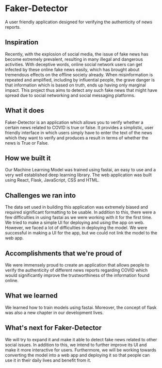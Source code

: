 # Faker-Detector

A user friendly application designed for verifying the authenticity of news reports.  

## Inspiration
Recently, with the explosion of social media, the issue of fake news has become extremely prevalent, resulting in many illegal and dangerous activities. With deceptive words, online social network users can get infected by these online fake news easily, which has brought about tremendous effects on the offline society already. When misinformation is repeated and amplified, including by influential people, the grave danger is that information which is based on truth, ends up having only marginal impact. This project thus aims to detect any such fake news that might have spread due to social networking and social messaging platforms.

## What it does
Faker-Detector is an application which allows you to verify whether a certain news related to COVID is true or false. It provides a simplistic, user friendly interface in which users simply have to enter the text of the news which they want to verify and produces a result in terms of whether the news is True or False.

## How we built it
Our Machine Learning Model was trained using fastai, an easy to use and a very well established deep learning library. The web application was built using React, Flask, JavaScript, CSS and HTML.

## Challenges we ran into
The data set used in building this application was extremely biased and required significant formatting to be usable. In addition to this, there were a few difficulties in using fastai as we were working with it for the first time. We tried to make a simple UI for deploying and using the app on web. However, we faced a lot of difficulties in deploying the model. We were successful in making a UI for the app, but we could not link the model to the web app.

## Accomplishments that we're proud of
We were immensely proud to create an application that allows people to verify the authenticity of different news reports regarding COVID which would significantly improve the trustworthiness of the information found online.

## What we learned
We learned how to train models using fastai. Moreover, the concept of flask was also a new chapter in our development lives.

## What's next for Faker-Detector
We will try to expand it and make it able to detect fake news related to other social issues. In addition to this, we intend to further improve its UI and make it more interactive for users. Furthermore, we will be working towards converting the model into a web app and deploying it so that people can use it in their daily lives and benefit from it.
